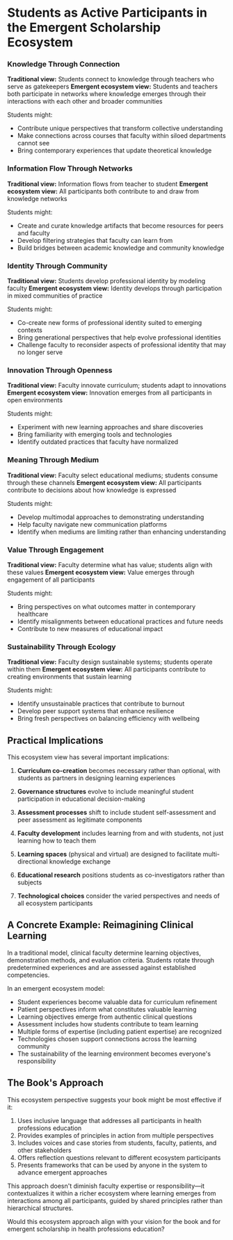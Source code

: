 # Students as Active Participants in the Emergent Scholarship Ecosystem

### Knowledge Through Connection

**Traditional view:** Students connect to knowledge through teachers who serve as gatekeepers **Emergent ecosystem view:** Students and teachers both participate in networks where knowledge emerges through their interactions with each other and broader communities

Students might:

- Contribute unique perspectives that transform collective understanding
- Make connections across courses that faculty within siloed departments cannot see
- Bring contemporary experiences that update theoretical knowledge

### Information Flow Through Networks

**Traditional view:** Information flows from teacher to student **Emergent ecosystem view:** All participants both contribute to and draw from knowledge networks

Students might:

- Create and curate knowledge artifacts that become resources for peers and faculty
- Develop filtering strategies that faculty can learn from
- Build bridges between academic knowledge and community knowledge

### Identity Through Community

**Traditional view:** Students develop professional identity by modeling faculty **Emergent ecosystem view:** Identity develops through participation in mixed communities of practice

Students might:

- Co-create new forms of professional identity suited to emerging contexts
- Bring generational perspectives that help evolve professional identities
- Challenge faculty to reconsider aspects of professional identity that may no longer serve

### Innovation Through Openness

**Traditional view:** Faculty innovate curriculum; students adapt to innovations **Emergent ecosystem view:** Innovation emerges from all participants in open environments

Students might:

- Experiment with new learning approaches and share discoveries
- Bring familiarity with emerging tools and technologies
- Identify outdated practices that faculty have normalized

### Meaning Through Medium

**Traditional view:** Faculty select educational mediums; students consume through these channels **Emergent ecosystem view:** All participants contribute to decisions about how knowledge is expressed

Students might:

- Develop multimodal approaches to demonstrating understanding
- Help faculty navigate new communication platforms
- Identify when mediums are limiting rather than enhancing understanding

### Value Through Engagement

**Traditional view:** Faculty determine what has value; students align with these values **Emergent ecosystem view:** Value emerges through engagement of all participants

Students might:

- Bring perspectives on what outcomes matter in contemporary healthcare
- Identify misalignments between educational practices and future needs
- Contribute to new measures of educational impact

### Sustainability Through Ecology

**Traditional view:** Faculty design sustainable systems; students operate within them **Emergent ecosystem view:** All participants contribute to creating environments that sustain learning

Students might:

- Identify unsustainable practices that contribute to burnout
- Develop peer support systems that enhance resilience
- Bring fresh perspectives on balancing efficiency with wellbeing

## Practical Implications

This ecosystem view has several important implications:

1. **Curriculum co-creation** becomes necessary rather than optional, with students as partners in designing learning experiences
    
2. **Governance structures** evolve to include meaningful student participation in educational decision-making
    
3. **Assessment processes** shift to include student self-assessment and peer assessment as legitimate components
    
4. **Faculty development** includes learning from and with students, not just learning how to teach them
    
5. **Learning spaces** (physical and virtual) are designed to facilitate multi-directional knowledge exchange
    
6. **Educational research** positions students as co-investigators rather than subjects
    
7. **Technological choices** consider the varied perspectives and needs of all ecosystem participants
    

## A Concrete Example: Reimagining Clinical Learning

In a traditional model, clinical faculty determine learning objectives, demonstration methods, and evaluation criteria. Students rotate through predetermined experiences and are assessed against established competencies.

In an emergent ecosystem model:

- Student experiences become valuable data for curriculum refinement
- Patient perspectives inform what constitutes valuable learning
- Learning objectives emerge from authentic clinical questions
- Assessment includes how students contribute to team learning
- Multiple forms of expertise (including patient expertise) are recognized
- Technologies chosen support connections across the learning community
- The sustainability of the learning environment becomes everyone's responsibility

## The Book's Approach

This ecosystem perspective suggests your book might be most effective if it:

1. Uses inclusive language that addresses all participants in health professions education
2. Provides examples of principles in action from multiple perspectives
3. Includes voices and case stories from students, faculty, patients, and other stakeholders
4. Offers reflection questions relevant to different ecosystem participants
5. Presents frameworks that can be used by anyone in the system to advance emergent approaches

This approach doesn't diminish faculty expertise or responsibility—it contextualizes it within a richer ecosystem where learning emerges from interactions among all participants, guided by shared principles rather than hierarchical structures.

Would this ecosystem approach align with your vision for the book and for emergent scholarship in health professions education?